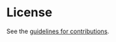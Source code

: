 # License

See the
[guidelines for contributions](https://github.com/mssindhurid/internet-draft-template/blob/main/CONTRIBUTING.md).
